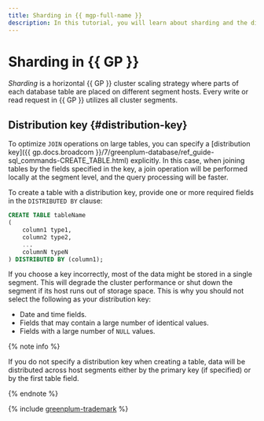 ```yaml
---
title: Sharding in {{ mgp-full-name }}
description: In this tutorial, you will learn about sharding and the distribution key.
---
```


# Sharding in {{ GP }}

_Sharding_ is a horizontal {{ GP }} cluster scaling strategy where parts of each database table are placed on different segment hosts. Every write or read request in {{ GP }} utilizes all cluster segments.

## Distribution key {#distribution-key}

To optimize `JOIN` operations on large tables, you can specify a [distribution key]({{ gp.docs.broadcom }}/7/greenplum-database/ref_guide-sql_commands-CREATE_TABLE.html) explicitly. In this case, when joining tables by the fields specified in the key, a join operation will be performed locally at the segment level, and the query processing will be faster.

To create a table with a distribution key, provide one or more required fields in the `DISTRIBUTED BY` clause:

```sql
CREATE TABLE tableName
(
    column1 type1,
    column2 type2,
    ...
    columnN typeN
) DISTRIBUTED BY (column1);
```

If you choose a key incorrectly, most of the data might be stored in a single segment. This will degrade the cluster performance or shut down the segment if its host runs out of storage space. This is why you should not select the following as your distribution key:

* Date and time fields.
* Fields that may contain a large number of identical values.
* Fields with a large number of `NULL` values.

{% note info %}

If you do not specify a distribution key when creating a table, data will be distributed across host segments either by the primary key (if specified) or by the first table field.

{% endnote %}

{% include [greenplum-trademark](../../_includes/mdb/mgp/trademark.md) %}
